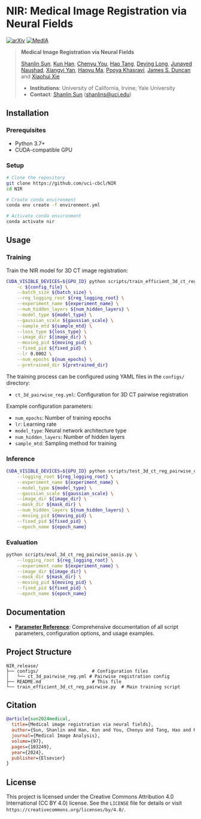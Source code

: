 # NIR: Medical Image Registration via Neural Fields

[![arXiv](https://img.shields.io/badge/arXiv-2206.03111-b31b1b.svg)](https://arxiv.org/abs/2206.03111)
[![MedIA](https://img.shields.io/badge/MedIA-2024.103249-green)](https://www.sciencedirect.com/science/article/pii/S1361841524001749)

> **Medical Image Registration via Neural Fields**
> 
> [Shanlin Sun]([https://siwensun.github.io/]), [Kun Han](), [Chenyu You](), [Hao Tang](), [Deying Long](), [Junayed Naushad](), [Xiangyi Yan](), [Haoyu Ma](), [Pooya Khasravi](), [James S. Duncan]() and [Xiaohui Xie]([https://ics.uci.edu/~xhx/])
> 
> - **Institutions**: University of California, Irvine; Yale University
> - **Contact**: [Shanlin Sun](https://siwensun.github.io/) (shanlins@uci.edu)

## Installation

### Prerequisites

- Python 3.7+
- CUDA-compatible GPU

### Setup

```bash
# Clone the repository
git clone https://github.com/uci-cbcl/NIR
cd NIR

# Create conda environment
conda env create -f environment.yml

# Activate conda environment
conda activate nir
```

## Usage

### Training

Train the NIR model for 3D CT image registration:
```bash
CUDA_VISIBLE_DEVICES=${GPU_ID} python scripts/train_efficient_3d_ct_reg_pairwise.py \
    -c ${config_file} \
    --batch_size ${batch_size} \
    --reg_logging_root ${reg_logging_root} \
    --experiment_name ${experiment_name} \
    --num_hidden_layers ${num_hidden_layers} \
    --model_type ${model_type} \
    --gaussian_scale ${gaussian_scale} \
    --sample_mtd ${sample_mtd} \
    --loss_type ${loss_type} \
    --image_dir ${image_dir} \
    --moving_pid ${moving_pid} \
    --fixed_pid ${fixed_pid} \
    --lr 0.0002 \
    --num_epochs ${num_epochs} \
    --pretrained_dir ${pretrained_dir} 
```

The training process can be configured using YAML files in the `configs/` directory:

- `ct_3d_pairwise_reg.yml`: Configuration for 3D CT pairwise registration

Example configuration parameters:
- `num_epochs`: Number of training epochs
- `lr`: Learning rate
- `model_type`: Neural network architecture type
- `num_hidden_layers`: Number of hidden layers
- `sample_mtd`: Sampling method for training

### Inference

```bash
CUDA_VISIBLE_DEVICES=${GPU_ID} python scripts/test_3d_ct_reg_pairwise_oasis.py\
    --logging_root ${reg_logging_root} \
    --experiment_name ${experiment_name} \
    --model_type ${model_type} \
    --gaussian_scale ${gaussian_scale} \
    --image_dir ${image_dir} \
    --mask_dir ${mask_dir} \
    --num_hidden_layers ${num_hidden_layers} \
    --moving_pid ${moving_pid} \
    --fixed_pid ${fixed_pid} \
    --epoch_name ${epoch_name} 
```

### Evaluation

```bash
python scripts/eval_3d_ct_reg_pairwise_oasis.py \
    --logging_root ${reg_logging_root} \
    --experiment_name ${experiment_name} \
    --image_dir ${image_dir} \
    --mask_dir ${mask_dir} \
    --moving_pid ${moving_pid} \
    --fixed_pid ${fixed_pid} \
    --epoch_name ${epoch_name}
```

## Documentation

- **[Parameter Reference](PARAMETERS.md)**: Comprehensive documentation of all script parameters, configuration options, and usage examples.


## Project Structure

```
NIR_release/
├── configs/                    # Configuration files
│   └── ct_3d_pairwise_reg.yml # Pairwise registration config
├── README.md                   # This file
└── train_efficient_3d_ct_reg_pairwise.py  # Main training script
```

## Citation
```bib
@article{sun2024medical,
  title={Medical image registration via neural fields},
  author={Sun, Shanlin and Han, Kun and You, Chenyu and Tang, Hao and Kong, Deying and Naushad, Junayed and Yan, Xiangyi and Ma, Haoyu and Khosravi, Pooya and Duncan, James S and others},
  journal={Medical Image Analysis},
  volume={97},
  pages={103249},
  year={2024},
  publisher={Elsevier}
}
```

## License

This project is licensed under the Creative Commons Attribution 4.0 International (CC BY 4.0) license. See the `LICENSE` file for details or visit `https://creativecommons.org/licenses/by/4.0/`.
